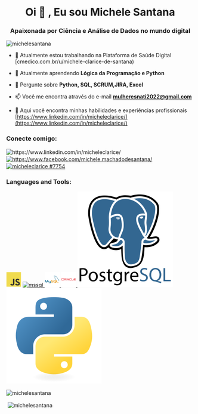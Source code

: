 <h1 align="center">Oi 👋 , Eu sou Michele Santana</h1>
<h3 align="center">Apaixonada por Ciência e Análise de Dados no mundo digital</h3>

<p align="left"> <img src="https://komarev.com/ghpvc/?username=michelesantana&label=Profile%20views&color=0e75b6&style=flat" alt="michelesantana" /> </p>

- 🔭 Atualmente estou trabalhando na Plataforma de Saúde Digital [cmedico.com.br/u/michele-clarice-de-santana)

- 🌱 Atualmente aprendendo **Lógica da Programação e Python**

- 💬 Pergunte sobre **Python, SQL, SCRUM,JIRA, Excel**

- 📫 Você me encontra através do e-mail **mulheresnati2022@gmail.com**

- 📄 Aqui você encontra minhas habilidades e experiências profissionais [https://www.linkedin.com/in/micheleclarice/](https://www.linkedin.com/in/micheleclarice/)

<h3 align="esquerda">Conecte comigo:</h3>
<p align="esquerda">
<a hrefa="https://linkedin.com/in/https://www.linkedin.com/in/micheleclarice/" target="blank"><img align="center" src="https://raw.githubusercontent.com/rahuldkjain/github-profile-readme-generator/master/src/images/icons/Social/linked-in-alt.svg" alt="https://www.linkedin.com/in/micheleclarice/" altura="30" largura="40" /></a>
<a href="https://fb.com/https://www.facebook.com/michele.machadodesantana/" target="blank"><img align="center" src=" https://raw.githubusercontent.com/rahuldkjain/github-profile-readme-generator/master/src/images/icons/Social/facebook.svg" alt="https://www.facebook.com/michele.machadodesantana/" altura="30" largura="40" /></a>
<a href="https://discord.gg/micheleclarice#7754" target="blank"><img align="center" src="https://raw.githubusercontent.com/rahuldkjain/github-profile-readme-generator/master/src/images/icons/Social/discord.svg" alt=" micheleclarice #7754" altura="30" largura="40" /></a>
</p>

<h3 align="left">Languages and Tools:</h3>
<p align=="esquerda"> <a href="https://aws.amazon.com" target="_blank" rel="noreferrer"> <imr src="https://raw.githubusercontent.com/devicons/devicon/master/icons/amazonwebservices/amazonwebservices-original-wordmark.svg" alt="aws" width="40" height="40"/> </a> <aa href="https://developer.mozilla.org/en-US/docs/Web/JavaScript" target="_blank" rel="noreferrer"> <img src="https://raw.githubusercontent.com/devicons/devicon/master/icons/javascript/javascript-original.svg" alt="javascript" width="40" height="40"/> </a> <a href="https://www.microsoft.com/en-us/sql-server" target="_blank" rel="noreferrer"> <img src="https://www.svgrepo.com/show/303229/microsoft-sql-server-logo.svg" alt="mssql" width="40" altura="40"/> </a> <a href="https://www.mysql.com/" target="_blank" rel="noreferrer"> <img src="https://raw.githubusercontent.com/devicons/devicon/master/icons/mysql/mysql-original-wordmark.svg" alt="mysql" width="40 " altura="40"/> </a> <a href="https://www.oracle.com/" target="_blank" rel="noreferrer"> <img src="https://raw.githubusercontent.com/devicons/devicon/master/icons/oracle/oracle-original.svg" alt="oracle" width="40" altura="40"/> </a> <a href="https://www.postgresql.org" target="_blank" rel="noreferrer"> <img src="https://raw.githubusercontent.com/devicons/devicon/master/icons/postgresql/postgresql-original-wordmark.svg" alt="pósgresql" largura="40" altura="40"/> </a> <a href="https://www.python.org" target="_blank" rel="noreferrer"> <img src="https://raw.githubusercontent.com/devicons/devicon/master/icons/python/python-original.svg" alt=" largura python="40" altura="40"/> </a> </p>

<p><img align="esquerda" src="https://github-readme-stats.vercel.app/api/top-langs?username=michelesantana&show_icons=true&locale=en&layout=compact" alt="michelesantana" /></p>

<p>&nbsp;<img align="center" src="https://github-readme-stats.vercel.app/api?username=michelesantana&show_icons=true&locale=en" alt="michelesantana" /></p>
